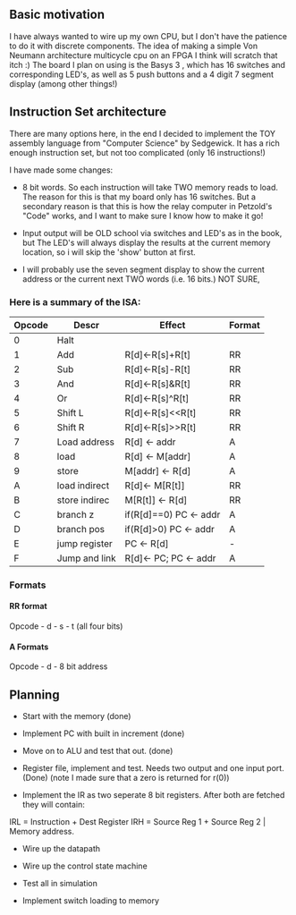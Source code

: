 ## Basic motivation

I have always wanted to wire up my own CPU, but I don't have the patience to do it with discrete components. The idea of making a simple Von Neumann architecture multicycle cpu on an FPGA I think will scratch that itch :)   The board I plan on using is the Basys 3 , which has 16 switches and corresponding LED's, as well as 5 push buttons and a 4 digit 7 segment display (among other things!)


## Instruction Set architecture

There are many options here, in the end I decided to implement the TOY assembly language from "Computer Science" by Sedgewick. It has a rich enough instruction set, but not too complicated (only 16 instructions!)

I have made some changes:

* 8 bit words.  So each instruction will take TWO memory reads to load.  The reason for this is that my board only has 16 switches. But a secondary reason is that this is how the relay computer in Petzold's "Code" works, and I want to make sure I know how to make it go!

* Input output will be OLD school via switches and LED's as in the book, but The LED's will always display the results at the current memory location, so i will skip the 'show' button at first.

* I will probably use the seven segment display to show the current address or the current next TWO words (i.e. 16 bits.) NOT SURE,

### Here is a summary of the ISA:

|Opcode  |  Descr       |   Effect               |  Format |
|--------|--------------|------------------------|---------|
|0       |Halt          |                        |         |
|1       | Add          |R[d]<-R[s]+R[t]         | RR      |
|2       | Sub          |R[d]<-R[s]-R[t]         | RR      |
|3       | And          |R[d]<-R[s]&R[t]         | RR      |
|4       | Or           |R[d]<-R[s]^R[t]         | RR      |
|5       | Shift L      |R[d]<-R[s]<<R[t]        | RR      |
|6       | Shift R      |R[d]<-R[s]>>R[t]        | RR      |
|7       | Load address | R[d] <- addr           | A       |
|8       | load         | R[d] <- M[addr]        | A       |
|9       | store        | M[addr] <- R[d]        | A       |
|A       | load indirect| R[d]<- M[R[t]]         | RR      |
|B       | store indirec| M[R[t]] <- R[d]        | RR      |
|C       | branch z     | if(R[d]==0) PC <- addr | A       |
|D       | branch pos   | if(R[d]>0) PC <- addr  | A       |
|E       | jump register| PC <- R[d]             | -       |
|F       | Jump and link| R[d]<- PC; PC <- addr  | A       |

### Formats

#### RR format
Opcode  -  d  -  s - t (all four bits)

#### A Formats
Opcode  - d  -  8 bit address



## Planning

* Start with the memory (done)

* Implement PC with built in increment (done)

* Move on to ALU and test that out. (done)

* Register file, implement and test. Needs two output and one input port.  (Done)
 (note I made sure that a zero is returned for r(0))

* Implement the IR as two seperate 8 bit registers.   After both are fetched they will contain:

IRL = Instruction + Dest Register
IRH = Source Reg 1 + Source Reg 2   |  Memory address.

* Wire up the datapath

* Wire up the control state machine

* Test all in simulation

* Implement switch loading to memory
